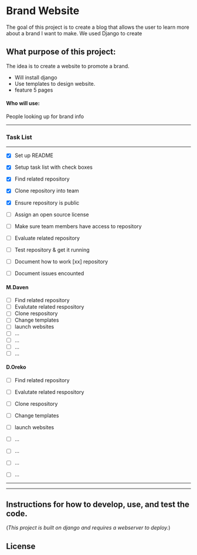 # Brand Website
The goal of this project is to create a blog that allows the user to learn more about a brand I want to make. 
We used Django to create

## What purpose of this project: 

The idea is to create a website to promote a brand. 


* Will install django
* Use templates to design website.
* feature 5 pages



#### Who will use: 
People looking up for brand info

___


### Task List
___

- [X] Set up README
- [X] Setup task list with check boxes
- [X] Find related repository
- [X] Clone repository into team
- [X] Ensure repository is public
- [ ] Assign an open source license
- [ ] Make sure team members have access to repository

- [ ] Evaluate related repository
- [ ] Test repository & get it running
- [ ] Document how to work [xx] repository 
- [ ] Document issues encounted



#### M.Daven

- [ ] Find related repository
- [ ] Evalutate related respository
- [ ] Clone respository
- [ ] Change templates
- [ ] launch websites
- [ ] ...
- [ ] ...
- [ ] ...
- [ ] ...

#### D.Oreko
- [ ] Find related repository
- [ ] Evalutate related respository
- [ ] Clone respository
- [ ] Change templates
- [ ] launch websites
- [ ] ...
- [ ] ...
- [ ] ...
- [ ] ...



___
___



## Instructions for how to develop, use, and test the code.

(*This project is built on django and requires a webserver to deploy.*)




## License

